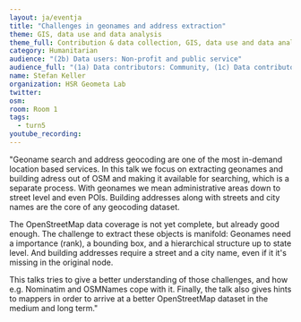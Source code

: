 ```yaml
---
layout: ja/eventja
title: "Challenges in geonames and address extraction"
theme: GIS, data use and data analysis
theme_full: Contribution & data collection, GIS, data use and data analysis
category: Humanitarian
audience: "(2b) Data users: Non-profit and public service"
audience_full: "(1a) Data contributors: Community, (1c) Data contributors: Companies (data feedback, driven by need of data...), (2a) Data users: Commercial, (2b) Data users: Non-profit and public service"
name: Stefan Keller
organization: HSR Geometa Lab
twitter: 
osm:
room: Room 1
tags:
  - turn5
youtube_recording: 
---
```

"Geoname search and address geocoding are one of the most in-demand location based services. In this talk we focus on extracting geonames and building adress out of OSM and making it available for searching, which is a separate process. With geonames we mean administrative areas down to street level and even POIs. Building addresses along with streets and city names are the core of any geocoding dataset. 

The OpenStreetMap data coverage is not yet complete, but already good enough. The challenge to extract these objects is manifold: Geonames need a importance (rank), a bounding box, and a hierarchical structure up to state level. And building addresses require a street and a city name, even if it it's missing in the original node. 

This talks tries to give a better understanding of those challenges, and how e.g. Nominatim and OSMNames cope with it. Finally, the talk also gives hints to mappers in order to arrive at a better OpenStreetMap dataset in the medium and long term."


